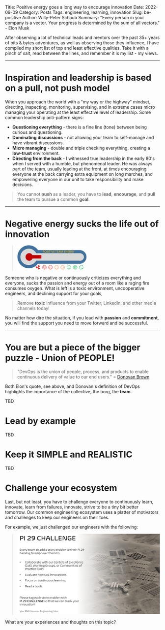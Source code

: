 Title: Positive energy goes a long way to encourage innovation
Date: 2022-09-09
Category: Posts 
Tags: engineering, learning, innovation
Slug: be-positive
Author: Willy-Peter Schaub
Summary: "Every person in your company is a vector. Your progress is determined by the sum of all vectors." - Elon Musk

After observing a lot of technical leads and mentors over the past 35+ years of bits & bytes adventures, as well as observing those they influence, I have compiled my short list of top and least effective qualities. Take it with a pinch of salt, read between the lines, and remember it is my list - my views.

---

# Inspiration and leadership is based on a pull, not push model

When you approach the world with a "my way or the highway" mindset, directing, inspecting, monitoring, supervising, and in extreme cases micro managing your operating at the least effective level of leadership. Some common leadership anti-pattern signs:

- **Questioning everything** - there is a fine line (tone) between being curious and questioning.
- **Dominating discussions** - not allowing your team to self-manage and have vibrant discussions.
- **Micro managing** - double and triple checking everything, creating a **low-trust** environment.
- **Directing from the back** - I witnessed true leadership in the early 80's when I served with a humble, but phenomenal leader. He was always part of the team, usually leading at the front, at times encouraging everyone at the back carrying extra equipment on long marches, and empowering everyone in our unit to take responsibility and make decisions.

>
> You cannot **push** as a leader, you have to **lead**, **encourage**, and **pull** the team to pursue a common **goal**.
>

---

# Negative energy sucks the life out of innovation

> ![Negative](/images/be-positive-2.png)    

Someone who is negative or continuously criticizes everything and everyone, sucks the passion and energy out of a room like a raging fire consumes oxygen. What is left is a toxic environment, uncooperative engineers, and declining support for your goals,

>
> Remove **toxic** influence from your Twitter, LinkedIn, and other media channels today!
>

No matter how dire the situation, if you lead with **passion** and **commitment**, you will find the support you need to move forward and be successful.

---

# You are but a piece of the bigger puzzle - Union of PEOPLE!

>
> "DevOps is the union of people, process, and products to enable continuous delivery of value to our end users." = [Donovan Brown](https://devblogs.microsoft.com/devops/what-is-devops-donovan/)
>

Both Elon's quote, see above, and Donovan's definition of DevOps highlights the importance of the collective, the borg, the **team**.

TBD

# Lead by example

TBD

# Keep it SIMPLE and REALISTIC

TBD

# Challenge your ecosystem

Last, but not least, you have to challenge everyone to continuously learn, innovate, learn from failures, innovate, strive to be a tiny bit better tomorrow. Our common engineering ecosystem uses a platter of motivators and challenges to keep our engineers on their toes. 

For example, we just challenged our engineers with the following:    

> ![Challenge](/images/be-positive-1.png)

What are your experiences and thoughts on this topic?

